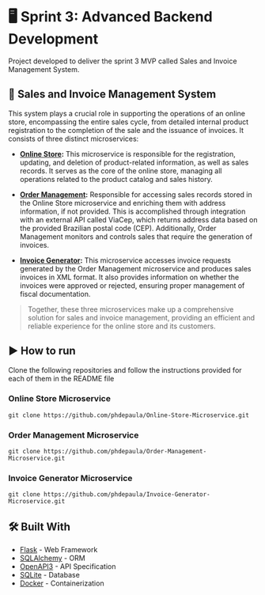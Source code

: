 # 🖥️ **Sprint 3: Advanced Backend Development**
Project developed to deliver the sprint 3 MVP called Sales and Invoice Management System.

## 🏪 Sales and Invoice Management System

This system plays a crucial role in supporting the operations of an online store, encompassing the entire sales cycle, from detailed internal product registration to the completion of the sale and the issuance of invoices. It consists of three distinct microservices:

* **[Online Store](https://github.com/phdepaula/Online-Store-Microservice):** This microservice is responsible for the registration, updating, and deletion of product-related information, as well as sales records. It serves as the core of the online store, managing all operations related to the product catalog and sales history.

* **[Order Management](https://github.com/phdepaula/Order-Management-Microservice):** Responsible for accessing sales records stored in the Online Store microservice and enriching them with address information, if not provided. This is accomplished through integration with an external API called ViaCep, which returns address data based on the provided Brazilian postal code (CEP). Additionally, Order Management monitors and controls sales that require the generation of invoices.

* **[Invoice Generator](https://github.com/phdepaula/Invoice-Generator-Microservice):** This microservice accesses invoice requests generated by the Order Management microservice and produces sales invoices in XML format. It also provides information on whether the invoices were approved or rejected, ensuring proper management of fiscal documentation.

> Together, these three microservices make up a comprehensive solution for sales and invoice management, providing an efficient and reliable experience for the online store and its customers.

## ▶️ How to run

Clone the following repositories and follow the instructions provided for each of them in the README file

### Online Store Microservice
```
git clone https://github.com/phdepaula/Online-Store-Microservice.git
```
### Order Management Microservice
```
git clone https://github.com/phdepaula/Order-Management-Microservice.git
```
### Invoice Generator Microservice
```
git clone https://github.com/phdepaula/Invoice-Generator-Microservice.git
```

## 🛠️ Built With
* [Flask](https://flask.palletsprojects.com/) - Web Framework
* [SQLAlchemy](https://docs.sqlalchemy.org/en/14/) - ORM
* [OpenAPI3](https://swagger.io/specification/) - API Specification
* [SQLite](https://www.sqlite.org/index.html) - Database
* [Docker](https://docs.docker.com/engine/install/) - Containerization
